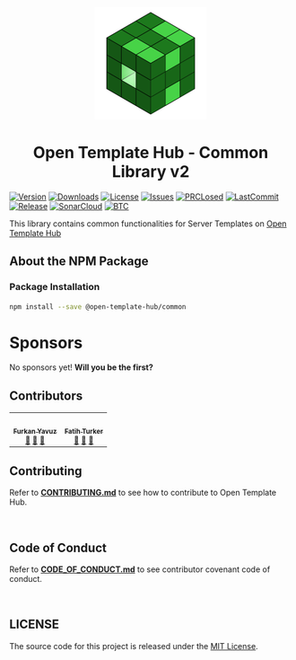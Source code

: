 <p align="center">
   <a href="https://opentemplatehub.com">
    <img src="https://raw.githubusercontent.com/open-template-hub/open-template-hub.github.io/master/assets/logo/brand-logo.png" alt="Logo" width=200>
  </a>
</p>

<h1 align="center">
Open Template Hub - Common Library v2
</h1>

[![Version](https://img.shields.io/npm/v/@open-template-hub/common?color=CB3837&style=for-the-badge&logo=npm)](https://www.npmjs.com/package/@open-template-hub/common)
[![Downloads](https://img.shields.io/npm/dt/@open-template-hub/common?color=CB3837&logo=npm&style=for-the-badge)](https://www.npmjs.com/package/@open-template-hub/common)
[![License](https://img.shields.io/github/license/open-template-hub/common?color=43b043&style=for-the-badge)](LICENSE)
[![Issues](https://img.shields.io/github/issues/open-template-hub/common?color=43b043&style=for-the-badge)](https://github.com/open-template-hub/common/issues)
[![PRCLosed](https://img.shields.io/github/issues-pr-closed-raw/open-template-hub/common?color=43b043&style=for-the-badge)](https://github.com/open-template-hub/common/pulls?q=is%3Apr+is%3Aclosed)
[![LastCommit](https://img.shields.io/github/last-commit/open-template-hub/common?color=43b043&style=for-the-badge)](https://github.com/open-template-hub/common/commits/master)
[![Release](https://img.shields.io/github/release/open-template-hub/common?include_prereleases&color=43b043&style=for-the-badge)](https://github.com/open-template-hub/common/releases)
[![SonarCloud](https://img.shields.io/sonar/quality_gate/open-template-hub_common?server=https%3A%2F%2Fsonarcloud.io&label=Sonar%20Cloud&style=for-the-badge&logo=sonarcloud)](https://sonarcloud.io/dashboard?id=open-template-hub_common)
[![BTC](https://img.shields.io/badge/Donate-BTC-ORANGE?color=F5922F&style=for-the-badge&logo=bitcoin)](https://commerce.coinbase.com/checkout/8313af5f-de48-498d-b2cb-d98819ca7d5e)

This library contains common functionalities for Server Templates on [Open Template Hub](https://github.com/open-template-hub)

## About the NPM Package

### Package Installation

```sh
npm install --save @open-template-hub/common
```

# Sponsors

No sponsors yet! **Will you be the first?**

## Contributors

<!-- ALL-CONTRIBUTORS-LIST:START - Do not remove or modify this section -->
<!-- prettier-ignore-start -->
<!-- markdownlint-disable -->
<table>
  <tr>
    <td align="center"><a href="https://github.com/furknyavuz"><img src="https://avatars0.githubusercontent.com/u/2248168?s=460&u=435ef6ade0785a7a135ce56cae751fb3ade1d126&v=4" width="100px;" alt=""/><br /><sub><b>Furkan Yavuz</b></sub></a><br /><a href="https://github.com/open-template-hub/common/issues/created_by/furknyavuz" title="Answering Questions">💬</a> <a href="https://github.com/open-template-hub/common/commits?author=furknyavuz" title="Documentation">📖</a> <a href="https://github.com/open-template-hub/common/pulls?q=is%3Apr+reviewed-by%3Afurknyavuz" title="Reviewed Pull Requests">👀</a></td>
    <td align="center"><a href="https://github.com/fatihturker"><img src="https://avatars1.githubusercontent.com/u/2202179?s=460&u=261b1129e7106c067783cb022ab9999aad833bdc&v=4" width="100px;" alt=""/><br /><sub><b>Fatih Turker</b></sub></a><br /><a href="https://github.com/open-template-hub/common/issues/created_by/fatihturker" title="Answering Questions">💬</a> <a href="https://github.com/open-template-hub/common/commits?author=fatihturker" title="Documentation">📖</a> <a href="https://github.com/open-template-hub/common/pulls?q=is%3Apr+reviewed-by%3Afatihturker" title="Reviewed Pull Requests">👀</a></td>
  </tr>
</table>

<!-- markdownlint-enable -->
<!-- prettier-ignore-end -->

<!-- ALL-CONTRIBUTORS-LIST:END -->

## Contributing

Refer to **[CONTRIBUTING.md](docs/CONTRIBUTING.md)** to see how to contribute to Open Template Hub.

<br/>

## Code of Conduct

Refer to **[CODE_OF_CONDUCT.md](docs/CODE_OF_CONDUCT.md)** to see contributor covenant code of conduct.

<br/>

## LICENSE

The source code for this project is released under the [MIT License](LICENSE).

